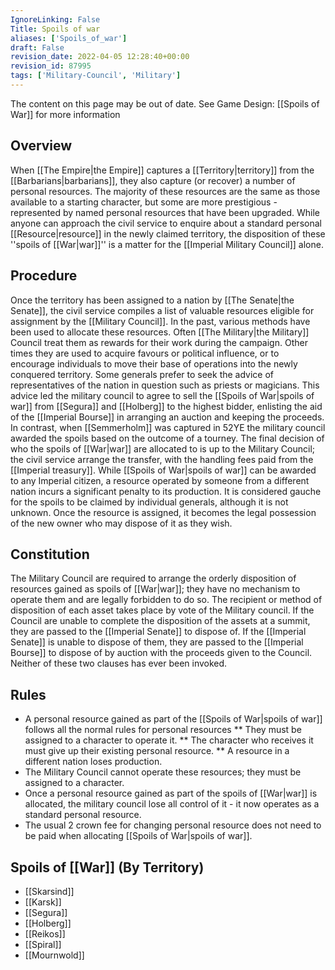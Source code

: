 ```yaml
---
IgnoreLinking: False
Title: Spoils of war
aliases: ['Spoils_of_war']
draft: False
revision_date: 2022-04-05 12:28:40+00:00
revision_id: 87995
tags: ['Military-Council', 'Military']
---
```


The content on this page may be out of date. See Game Design: [[Spoils of War]] for more information
## Overview
When [[The Empire|the Empire]] captures a [[Territory|territory]] from the [[Barbarians|barbarians]], they also capture (or recover) a number of personal resources. The majority of these resources are the same as those available to a starting character, but some are more prestigious - represented by named personal resources that have been upgraded. 
While anyone can approach the civil service to enquire about a standard personal [[Resource|resource]] in the newly claimed territory, the disposition of these ''spoils of [[War|war]]'' is a matter for the [[Imperial Military Council]] alone. 
## Procedure
Once the territory has been assigned to a nation by [[The Senate|the Senate]], the civil service compiles a list of valuable resources eligible for assignment by the [[Military Council]].
In the past, various methods have been used to allocate these resources. Often [[The Military|the Military]] Council treat them as rewards for their work during the campaign. Other times they are used to acquire favours or political influence, or to encourage individuals to move their base of operations into the newly conquered territory. Some generals prefer to seek the advice of representatives of the nation in question such as priests or magicians. This advice led the military council to agree to sell the [[Spoils of War|spoils of war]] from [[Segura]] and [[Holberg]] to the highest bidder,  enlisting the aid of the [[Imperial Bourse]] in arranging an auction and keeping the proceeds. In contrast, when [[Semmerholm]] was captured in 52YE the military council awarded the spoils based on the outcome of a tourney. 
The final decision of who the spoils of [[War|war]] are allocated to is up to the Military Council; the civil service arrange the transfer, with the handling fees paid from the [[Imperial treasury]]. While [[Spoils of War|spoils of war]] can be awarded to any Imperial citizen, a resource operated by someone from a different nation incurs a significant penalty to its production. It is considered gauche for the spoils to be claimed by individual generals, although it is not unknown.
Once the resource is assigned, it becomes the legal possession of the new owner who may dispose of it as they wish.
## Constitution
The Military Council are required to arrange the orderly disposition of resources gained as spoils of [[War|war]]; they have no mechanism to operate them and are legally forbidden to do so. The recipient or method of disposition of each asset takes place by vote of the Military council. If the Council are unable to complete the disposition of the assets at a summit, they are passed to the [[Imperial Senate]] to dispose of. If the [[Imperial Senate]] is unable to dispose of them, they are passed to the [[Imperial Bourse]] to dispose of by auction with the proceeds given to the Council. Neither of these two clauses has ever been invoked.
## Rules
* A personal resource gained as part of the [[Spoils of War|spoils of war]] follows all the normal rules for personal resources
** They must be assigned to a character to operate it.
** The character who receives it must give up their existing personal resource.
** A resource in a different nation loses production.
* The Military Council cannot operate these resources; they must be assigned to a character.
* Once a personal resource gained as part of the spoils of [[War|war]] is allocated, the military council lose all control of it - it now operates as a standard personal resource.
* The  usual 2 crown fee for changing personal resource does not need to be paid when allocating [[Spoils of War|spoils of war]].
## Spoils of [[War]] (By Territory)
* [[Skarsind]]
* [[Karsk]]
* [[Segura]]
* [[Holberg]]
* [[Reikos]]
* [[Spiral]]
* [[Mournwold]]